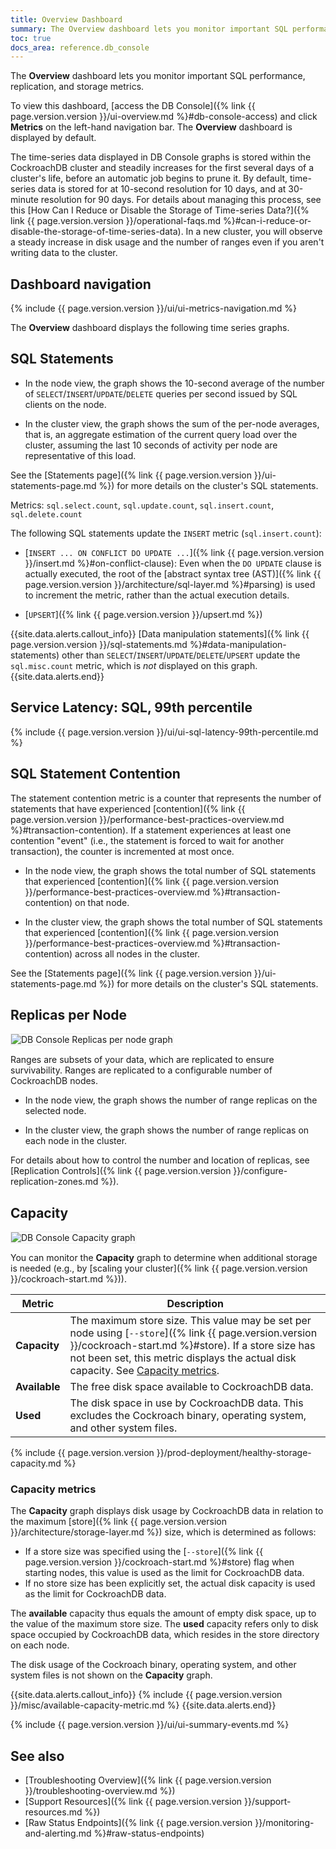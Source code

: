 ```yaml
---
title: Overview Dashboard
summary: The Overview dashboard lets you monitor important SQL performance, replication, and storage metrics.
toc: true
docs_area: reference.db_console
---
```


The **Overview** dashboard lets you monitor important SQL performance, replication, and storage metrics.

To view this dashboard, [access the DB Console]({% link {{ page.version.version }}/ui-overview.md %}#db-console-access) and click **Metrics** on the left-hand navigation bar. The **Overview** dashboard is displayed by default.

The time-series data displayed in DB Console graphs is stored within the CockroachDB cluster and steadily increases for the first several days of a cluster's life, before an automatic job begins to prune it. By default, time-series data is stored for at 10-second resolution for 10 days, and at 30-minute resolution for 90 days. For details about managing this process, see this [How Can I Reduce or Disable the Storage of Time-series Data?]({% link {{ page.version.version }}/operational-faqs.md %}#can-i-reduce-or-disable-the-storage-of-time-series-data). In a new cluster, you will observe a steady increase in disk usage and the number of ranges even if you aren't writing data to the cluster.

## Dashboard navigation

{% include {{ page.version.version }}/ui/ui-metrics-navigation.md %}

The **Overview** dashboard displays the following time series graphs.

## SQL Statements

- In the node view, the graph shows the 10-second average of the number of `SELECT`/`INSERT`/`UPDATE`/`DELETE` queries per second issued by SQL clients on the node.

- In the cluster view, the graph shows the sum of the per-node averages, that is, an aggregate estimation of the current query load over the cluster, assuming the last 10 seconds of activity per node are representative of this load.

See the [Statements page]({% link {{ page.version.version }}/ui-statements-page.md %}) for more details on the cluster's SQL statements.

Metrics: `sql.select.count`, `sql.update.count`, `sql.insert.count`, `sql.delete.count`

The following SQL statements update the `INSERT` metric (`sql.insert.count`):

- [`INSERT ... ON CONFLICT DO UPDATE ...`]({% link {{ page.version.version }}/insert.md %}#on-conflict-clause): Even when the `DO UPDATE` clause is actually executed, the root of the [abstract syntax tree (AST)]({% link {{ page.version.version }}/architecture/sql-layer.md %}#parsing) is used to increment the metric, rather than the actual execution details.

- [`UPSERT`]({% link {{ page.version.version }}/upsert.md %})

{{site.data.alerts.callout_info}}
[Data manipulation statements]({% link {{ page.version.version }}/sql-statements.md %}#data-manipulation-statements) other than  `SELECT`/`INSERT`/`UPDATE`/`DELETE`/`UPSERT` update the `sql.misc.count` metric, which is *not* displayed on this graph.
{{site.data.alerts.end}}

## Service Latency: SQL, 99th percentile

{% include {{ page.version.version }}/ui/ui-sql-latency-99th-percentile.md %}

## SQL Statement Contention

The statement contention metric is a counter that represents the number of statements that have experienced [contention]({% link {{ page.version.version }}/performance-best-practices-overview.md %}#transaction-contention). If a statement experiences at least one contention "event" (i.e., the statement is forced to wait for another transaction), the counter is incremented at most once.

- In the node view, the graph shows the total number of SQL statements that experienced [contention]({% link {{ page.version.version }}/performance-best-practices-overview.md %}#transaction-contention) on that node.

- In the cluster view, the graph shows the total number of SQL statements that experienced [contention]({% link {{ page.version.version }}/performance-best-practices-overview.md %}#transaction-contention) across all nodes in the cluster.

See the [Statements page]({% link {{ page.version.version }}/ui-statements-page.md %}) for more details on the cluster's SQL statements.

## Replicas per Node

<img src="{{ 'images/v24.1/ui_replicas_per_node.png' | relative_url }}" alt="DB Console Replicas per node graph" style="border:1px solid #eee;max-width:100%" />

Ranges are subsets of your data, which are replicated to ensure survivability. Ranges are replicated to a configurable number of CockroachDB nodes.

- In the node view, the graph shows the number of range replicas on the selected node.

- In the cluster view, the graph shows the number of range replicas on each node in the cluster.

For details about how to control the number and location of replicas, see [Replication Controls]({% link {{ page.version.version }}/configure-replication-zones.md %}).

## Capacity

<img src="{{ 'images/v24.1/ui_capacity.png' | relative_url }}" alt="DB Console Capacity graph" style="border:1px solid #eee;max-width:100%" />

You can monitor the **Capacity** graph to determine when additional storage is needed (e.g., by [scaling your cluster]({% link {{ page.version.version }}/cockroach-start.md %})).

Metric | Description
--------|--------
**Capacity** | The maximum store size. This value may be set per node using [`--store`]({% link {{ page.version.version }}/cockroach-start.md %}#store). If a store size has not been set, this metric displays the actual disk capacity. See [Capacity metrics](#capacity-metrics).
**Available** | The free disk space available to CockroachDB data.
**Used** | The disk space in use by CockroachDB data. This excludes the Cockroach binary, operating system, and other system files.

{% include {{ page.version.version }}/prod-deployment/healthy-storage-capacity.md %}

### Capacity metrics

The **Capacity** graph displays disk usage by CockroachDB data in relation to the maximum [store]({% link {{ page.version.version }}/architecture/storage-layer.md %}) size, which is determined as follows:

- If a store size was specified using the [`--store`]({% link {{ page.version.version }}/cockroach-start.md %}#store) flag when starting nodes, this value is used as the limit for CockroachDB data.
- If no store size has been explicitly set, the actual disk capacity is used as the limit for CockroachDB data.

The **available** capacity thus equals the amount of empty disk space, up to the value of the maximum store size. The **used** capacity refers only to disk space occupied by CockroachDB data, which resides in the store directory on each node.

The disk usage of the Cockroach binary, operating system, and other system files is not shown on the **Capacity** graph.

{{site.data.alerts.callout_info}}
{% include {{ page.version.version }}/misc/available-capacity-metric.md %}
{{site.data.alerts.end}}

{% include {{ page.version.version }}/ui/ui-summary-events.md %}

## See also

- [Troubleshooting Overview]({% link {{ page.version.version }}/troubleshooting-overview.md %})
- [Support Resources]({% link {{ page.version.version }}/support-resources.md %})
- [Raw Status Endpoints]({% link {{ page.version.version }}/monitoring-and-alerting.md %}#raw-status-endpoints)
